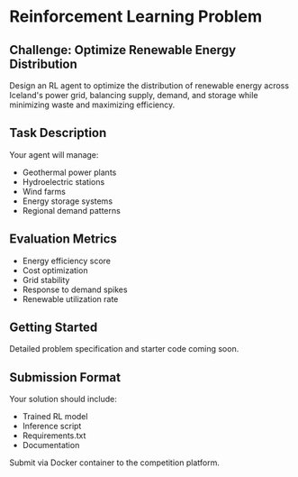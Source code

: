 # Reinforcement Learning Problem

## Challenge: Optimize Renewable Energy Distribution

Design an RL agent to optimize the distribution of renewable energy across Iceland's power grid, balancing supply, demand, and storage while minimizing waste and maximizing efficiency.

## Task Description

Your agent will manage:
- Geothermal power plants
- Hydroelectric stations  
- Wind farms
- Energy storage systems
- Regional demand patterns

## Evaluation Metrics

- Energy efficiency score
- Cost optimization
- Grid stability
- Response to demand spikes
- Renewable utilization rate

## Getting Started

Detailed problem specification and starter code coming soon.

## Submission Format

Your solution should include:
- Trained RL model
- Inference script
- Requirements.txt
- Documentation

Submit via Docker container to the competition platform.